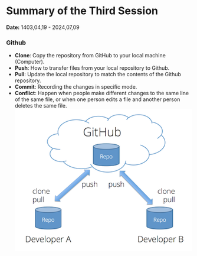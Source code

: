 # Summary of the Third Session
**Date:** 1403,04,19 - 2024,07,09

### Github
- **Clone**: Copy the repository from GitHub to your local machine (Computer).
- **Push**: How to transfer files from your local repository to Github.
- **Pull**: Update the local repository to match the contents of the Github repository.
- **Commit**: Recording the changes in specific mode.
- **Conflict**: Happen when people make different changes to the same line of the same file, or when one person edits a file and another person deletes the same file.
![Image to describe](./assets/clone-push-pull-commit.png)